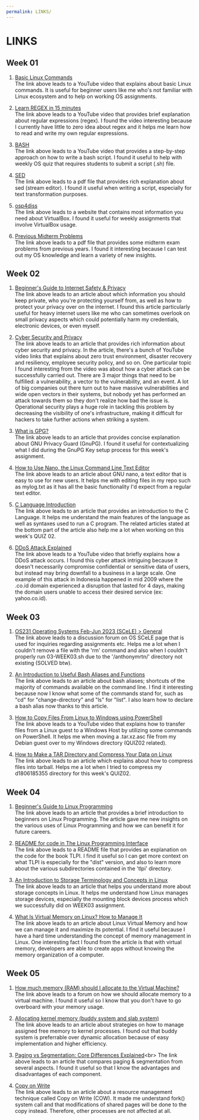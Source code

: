 ```yaml
---
permalink: LINKS/
---
```


# LINKS

## Week 01
1. [Basic Linux Commands](https://youtu.be/CpTfQ-q6MPU)<br>
The link above leads to a YouTube video that explains about basic Linux commands. It is useful for beginner users like me who's not familiar with Linux ecosystem and to help on working OS assignments.

2. [Learn REGEX in 15 minutes](https://youtu.be/bgBWp9EIlMM)<br>
The link above leads to a YouTube video that provides brief explanation about regular expressions (regex). I found the video interesting because I currently have little to zero idea about regex and it helps me learn how to read and write my own regular expressions.

3. [BASH](https://youtu.be/F-gskSl4pwQ)<br>
The link above leads to a YouTube video that provides a step-by-step approach on how to write a bash script. I found it useful to help with weekly OS quiz that requires students to submit a script (.sh) file.

4. [SED](https://www.gnu.org/software/sed/manual/sed.pdf)<br>
The link above leads to a pdf file that provides rich explanation about sed (stream editor). I found it useful when writing a script, especially for text transformation purposes.

5. [osp4diss](https://osp4diss.vlsm.org/)<br>
The link above leads to a website that contains most information you need about VirtualBox. I found it useful for weekly assignments that involve VirtualBox usage.

6. [Previous Midterm Problems](https://rms46.vlsm.org/2/196.pdf)<br>
The link above leads to a pdf file that provides some midterm exam problems from previous years. I found it interesting because I can test out my OS knowledge and learn a variety of new insights.

## Week 02
1. [Beginner's Guide to Internet Safety & Privacy](http://choosetoencrypt.com/privacy/complete-beginners-guide-to-internet-safety-privacy/)<br>
The link above leads to an article about which information you should keep private, who you're protecting yourself from, as well as how to protect your privacy over on the internet. I found this article particularly useful for heavy internet users like me who can sometimes overlook on small privacy aspects which could potentially harm my credentials, electronic devices, or even myself.

2. [Cyber Security and Privacy](https://osp4diss.vlsm.org/osp-133.html)<br>
The link above leads to an article that provides rich information about cyber security and privacy. In the article, there's a bunch of YouTube video links that explains about zero trust environment, disaster recovery and resiliency, employee security policy, and so on. One particular topic I found interesting from the video was about how a cyber attack can be successfully carried out. There are 3 major things that need to be fulfilled: a vulnerability, a vector to the vulnerability, and an event. A lot of big companies out there turn out to have massive vulnerabilities and wide open vectors in their systems, but nobody yet has performed an attack towards them so they don't realize how bad the issue is. Operational security plays a huge role in tackling this problem by decreasing the visibility of one's infrastructure, making it difficult for hackers to take further actions when striking a system.

3. [What is GPG?](https://www.goanywhere.com/blog/what-is-gpg)<br>
The link above leads to an article that provides concise explanation about GNU Privacy Guard (GnuPG). I found it useful for contextualizing what I did during the GnuPG Key setup process for this week's assignment.

4. [How to Use Nano, the Linux Command Line Text Editor](https://linuxize.com/post/how-to-use-nano-text-editor/)<br>
The link above leads to an article about GNU nano, a text editor that is easy to use for new users. It helps me with editing files in my repo such as mylog.txt as it has all the basic functionality I'd expect from a regular text editor.

5. [C Language Introduction](https://www.geeksforgeeks.org/c-language-introduction/)<br>
The link above leads to an article that provides an introduction to the C Language. It helps me understand the main features of the language as well as syntaxes used to run a C program. The related articles stated at the bottom part of the article also help me a lot when working on this week's QUIZ 02.

6. [DDoS Attack Explained](https://bit.ly/DDoS-Attack-Explained)<br>
The link above leads to a YouTube video that briefly explains how a DDoS attack occurs. I found this cyber attack intriguing because it doesn't necessarily compromise confidential or sensitive data of users, but instead may bring downfall to a business in a large scale. One example of this attack in Indonesia happened in mid 2009 where the .co.id domain experienced a disruption that lasted for 4 days, making the domain users unable to access their desired service (ex: yahoo.co.id).

## Week 03
1. [OS231 Operating Systems Feb-Jun 2023 (SCeLE) > General](https://scele.cs.ui.ac.id/mod/forum/view.php?id=133801)<br>
The link above leads to a discussion forum on OS SCeLE page that is used for inquiries regarding assignments etc. Helps me a lot when I couldn't remove a file with the 'rm' command and also when I couldn't properly run 03-WEEK03.sh due to the '/anthonymrtn/' directory not existing (SOLVED btw).

2. [An Introduction to Useful Bash Aliases and Functions](https://www.digitalocean.com/community/tutorials/an-introduction-to-useful-bash-aliases-and-functions)<br>
The link above leads to an article about bash aliases; shortcuts of the majority of commands available on the command line. I find it interesting because now I know what some of the commands stand for, such as "cd" for "change-directory" and "ls" for "list". I also learn how to declare a bash alias now thanks to this article.

3. [How to Copy Files From Linux to Windows using PowerShell](https://ristek.link/HtCFFLtWuP)<br>
The link above leads to a YouTube video that explains how to transfer files from a Linux guest to a Windows Host by utilizing some commands on PowerShell. It helps me when moving a .tar.xz.asc file from my Debian guest over to my Windows directory (QUIZ02 related).

4. [How to Make a TAR Directory and Compress Your Data on Linux](https://www.makeuseof.com/how-to-make-a-tar-directory-compress-data-linux/)<br>
The link above leads to an article which explains about how to compress files into tarball. Helps me a lot when I tried to compress my d1806185355 directory for this week's QUIZ02.

## Week 04
1. [Beginner's Guide to Linux Programming](https://www.simplilearn.com/linux-programming-for-beginners-article)<br>
The link above leads to an article that provides a brief introduction to beginners on Linux Programming. The article gave me new insights on the various uses of Linux Programming and how we can benefit it for future careers.

2. [README for code in The Linux Programming Interface](https://man7.org/tlpi/code/README.html)<br>
The link above leads to a README file that provides an explanation on the code for the book TLPI. I find it useful so I can get more context on what TLPI is especially for the "dist" version, and also to learn more about the various subdirectories contained in the 'tlpi' directory.

3. [An Introduction to Storage Terminology and Concepts in Linux](https://www.digitalocean.com/community/tutorials/an-introduction-to-storage-terminology-and-concepts-in-linux)<br>
The link above leads to an article that helps you understand more about storage concepts in Linux. It helps me understand how Linux manages storage devices, especially the mounting block devices process which we successfully did on WEEK03 assignment.

4. [What Is Virtual Memory on Linux? How to Manage It](https://www.makeuseof.com/virtual-memory-on-linux/)<br>
The link above leads to an article about Linux Virtual Memory and how we can manage it and maximize its potential. I find it useful because I have a hard time understanding the concept of memory management in Linux. One interesting fact I found from the article is that with virtual memory, developers are able to create apps without knowing the memory organization of a computer.

## Week 05
1. [How much memory (RAM) should I allocate to the Virtual Machine?](https://askubuntu.com/questions/150105/how-much-memory-ram-should-i-allocate-to-the-virtual-machine)<br>
The link above leads to a forum on how we should allocate memory to a virtual machine. I found it useful so I know that you don't have to go overboard with your memory usage.

2. [Allocating kernel memory (buddy system and slab system)](https://www.geeksforgeeks.org/operating-system-allocating-kernel-memory-buddy-system-slab-system/)<br>
The link above leads to an article about strategies on how to manage assigned free memory to kernel processes. I found out that buddy system is preferrable over dynamic allocation because of easy implementation and higher efficiency.

3. [Paging vs Segmentation: Core Differences Explained](https://www.enterprisestorageforum.com/hardware/paging-and-segmentation/#:~:text=Paging%20is%20a%20memory%20management,sized%20address%20spaces%20called%20segments.&text=Paging%20and%20segmentation%20are%20processes,from%2C%20a%20computer's%20storage%20disk.)<br>
The link above leads to an article that compares paging & segmentation from several aspects. I found it useful so that I know the advantages and disadvantages of each component.

4. [Copy on Write](https://www.geeksforgeeks.org/copy-on-write/)<br>
The link above leads to an article about a resource management technique called Copy on Write (COW). It made me understand fork() system call and that modifications of shared pages will be done to the copy instead. Therefore, other processes are not affected at all.
